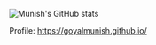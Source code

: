 ![Munish's GitHub stats](https://github-readme-stats.vercel.app/api?username=goyalmunish&show_icons=true&count_private=true&hide=prs,issues,contribs&theme=vue)

Profile: https://goyalmunish.github.io/
